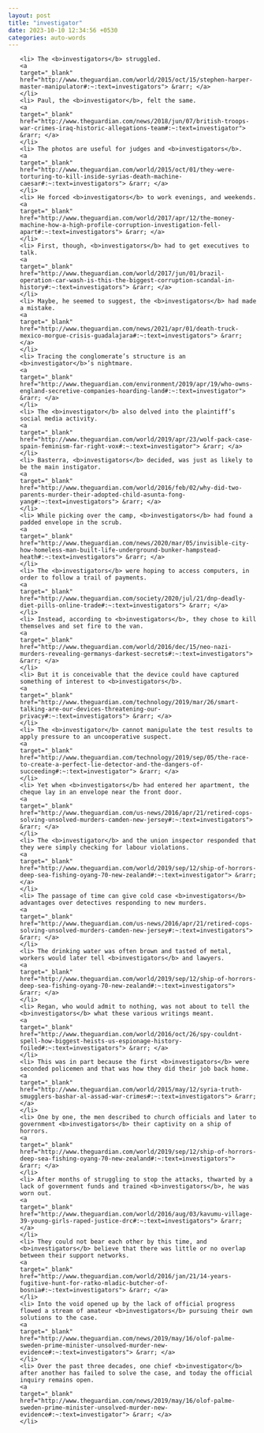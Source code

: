 ```yaml
---
layout: post
title: "investigator"
date: 2023-10-10 12:34:56 +0530
categories: auto-words
---
```

<ol>

    <li> The <b>investigators</b> struggled.
    <a 
    target="_blank" 
    href="http://www.theguardian.com/world/2015/oct/15/stephen-harper-master-manipulator#:~:text=investigators"> &rarr; </a>
    </li>
    <li> Paul, the <b>investigator</b>, felt the same.
    <a 
    target="_blank" 
    href="http://www.theguardian.com/news/2018/jun/07/british-troops-war-crimes-iraq-historic-allegations-team#:~:text=investigator"> &rarr; </a>
    </li>
    <li> The photos are useful for judges and <b>investigators</b>.
    <a 
    target="_blank" 
    href="http://www.theguardian.com/world/2015/oct/01/they-were-torturing-to-kill-inside-syrias-death-machine-caesar#:~:text=investigators"> &rarr; </a>
    </li>
    <li> He forced <b>investigators</b> to work evenings, and weekends.
    <a 
    target="_blank" 
    href="http://www.theguardian.com/world/2017/apr/12/the-money-machine-how-a-high-profile-corruption-investigation-fell-apart#:~:text=investigators"> &rarr; </a>
    </li>
    <li> First, though, <b>investigators</b> had to get executives to talk.
    <a 
    target="_blank" 
    href="http://www.theguardian.com/world/2017/jun/01/brazil-operation-car-wash-is-this-the-biggest-corruption-scandal-in-history#:~:text=investigators"> &rarr; </a>
    </li>
    <li> Maybe, he seemed to suggest, the <b>investigators</b> had made a mistake.
    <a 
    target="_blank" 
    href="http://www.theguardian.com/news/2021/apr/01/death-truck-mexico-morgue-crisis-guadalajara#:~:text=investigators"> &rarr; </a>
    </li>
    <li> Tracing the conglomerate’s structure is an <b>investigator</b>’s nightmare.
    <a 
    target="_blank" 
    href="http://www.theguardian.com/environment/2019/apr/19/who-owns-england-secretive-companies-hoarding-land#:~:text=investigator"> &rarr; </a>
    </li>
    <li> The <b>investigator</b> also delved into the plaintiff’s social media activity.
    <a 
    target="_blank" 
    href="http://www.theguardian.com/world/2019/apr/23/wolf-pack-case-spain-feminism-far-right-vox#:~:text=investigator"> &rarr; </a>
    </li>
    <li> Basterra, <b>investigators</b> decided, was just as likely to be the main instigator.
    <a 
    target="_blank" 
    href="http://www.theguardian.com/world/2016/feb/02/why-did-two-parents-murder-their-adopted-child-asunta-fong-yang#:~:text=investigators"> &rarr; </a>
    </li>
    <li> While picking over the camp, <b>investigators</b> had found a padded envelope in the scrub.
    <a 
    target="_blank" 
    href="http://www.theguardian.com/news/2020/mar/05/invisible-city-how-homeless-man-built-life-underground-bunker-hampstead-heath#:~:text=investigators"> &rarr; </a>
    </li>
    <li> The <b>investigators</b> were hoping to access computers, in order to follow a trail of payments.
    <a 
    target="_blank" 
    href="http://www.theguardian.com/society/2020/jul/21/dnp-deadly-diet-pills-online-trade#:~:text=investigators"> &rarr; </a>
    </li>
    <li> Instead, according to <b>investigators</b>, they chose to kill themselves and set fire to the van.
    <a 
    target="_blank" 
    href="http://www.theguardian.com/world/2016/dec/15/neo-nazi-murders-revealing-germanys-darkest-secrets#:~:text=investigators"> &rarr; </a>
    </li>
    <li> But it is conceivable that the device could have captured something of interest to <b>investigators</b>.
    <a 
    target="_blank" 
    href="http://www.theguardian.com/technology/2019/mar/26/smart-talking-are-our-devices-threatening-our-privacy#:~:text=investigators"> &rarr; </a>
    </li>
    <li> The <b>investigator</b> cannot manipulate the test results to apply pressure to an uncooperative suspect.
    <a 
    target="_blank" 
    href="http://www.theguardian.com/technology/2019/sep/05/the-race-to-create-a-perfect-lie-detector-and-the-dangers-of-succeeding#:~:text=investigator"> &rarr; </a>
    </li>
    <li> Yet when <b>investigators</b> had entered her apartment, the cheque lay in an envelope near the front door.
    <a 
    target="_blank" 
    href="http://www.theguardian.com/us-news/2016/apr/21/retired-cops-solving-unsolved-murders-camden-new-jersey#:~:text=investigators"> &rarr; </a>
    </li>
    <li> The <b>investigator</b> and the union inspector responded that they were simply checking for labour violations.
    <a 
    target="_blank" 
    href="http://www.theguardian.com/world/2019/sep/12/ship-of-horrors-deep-sea-fishing-oyang-70-new-zealand#:~:text=investigator"> &rarr; </a>
    </li>
    <li> The passage of time can give cold case <b>investigators</b> advantages over detectives responding to new murders.
    <a 
    target="_blank" 
    href="http://www.theguardian.com/us-news/2016/apr/21/retired-cops-solving-unsolved-murders-camden-new-jersey#:~:text=investigators"> &rarr; </a>
    </li>
    <li> The drinking water was often brown and tasted of metal, workers would later tell <b>investigators</b> and lawyers.
    <a 
    target="_blank" 
    href="http://www.theguardian.com/world/2019/sep/12/ship-of-horrors-deep-sea-fishing-oyang-70-new-zealand#:~:text=investigators"> &rarr; </a>
    </li>
    <li> Regan, who would admit to nothing, was not about to tell the <b>investigators</b> what these various writings meant.
    <a 
    target="_blank" 
    href="http://www.theguardian.com/world/2016/oct/26/spy-couldnt-spell-how-biggest-heists-us-espionage-history-foiled#:~:text=investigators"> &rarr; </a>
    </li>
    <li> This was in part because the first <b>investigators</b> were seconded policemen and that was how they did their job back home.
    <a 
    target="_blank" 
    href="http://www.theguardian.com/world/2015/may/12/syria-truth-smugglers-bashar-al-assad-war-crimes#:~:text=investigators"> &rarr; </a>
    </li>
    <li> One by one, the men described to church officials and later to government <b>investigators</b> their captivity on a ship of horrors.
    <a 
    target="_blank" 
    href="http://www.theguardian.com/world/2019/sep/12/ship-of-horrors-deep-sea-fishing-oyang-70-new-zealand#:~:text=investigators"> &rarr; </a>
    </li>
    <li> After months of struggling to stop the attacks, thwarted by a lack of government funds and trained <b>investigators</b>, he was worn out.
    <a 
    target="_blank" 
    href="http://www.theguardian.com/world/2016/aug/03/kavumu-village-39-young-girls-raped-justice-drc#:~:text=investigators"> &rarr; </a>
    </li>
    <li> They could not bear each other by this time, and <b>investigators</b> believe that there was little or no overlap between their support networks.
    <a 
    target="_blank" 
    href="http://www.theguardian.com/world/2016/jan/21/14-years-fugitive-hunt-for-ratko-mladic-butcher-of-bosnia#:~:text=investigators"> &rarr; </a>
    </li>
    <li> Into the void opened up by the lack of official progress flowed a stream of amateur <b>investigators</b> pursuing their own solutions to the case.
    <a 
    target="_blank" 
    href="http://www.theguardian.com/news/2019/may/16/olof-palme-sweden-prime-minister-unsolved-murder-new-evidence#:~:text=investigators"> &rarr; </a>
    </li>
    <li> Over the past three decades, one chief <b>investigator</b> after another has failed to solve the case, and today the official inquiry remains open.
    <a 
    target="_blank" 
    href="http://www.theguardian.com/news/2019/may/16/olof-palme-sweden-prime-minister-unsolved-murder-new-evidence#:~:text=investigator"> &rarr; </a>
    </li>